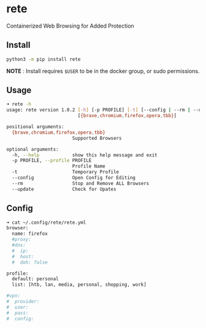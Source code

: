 # rete
Containerized Web Browsing for Added Protection 

##  Install

```bash
python3 -m pip install rete
```

**NOTE** : Install requires `$USER` to be in the docker group, or sudo permissions.


## Usage

```bash
➜ rete -h      
usage: rete version 1.0.2 [-h] [-p PROFILE] [-t] [--config | --rm | --update]
                          [{brave,chromium,firefox,opera,tbb}]

positional arguments:
  {brave,chromium,firefox,opera,tbb}
                        Supported Browsers

optional arguments:
  -h, --help            show this help message and exit
  -p PROFILE, --profile PROFILE
                        Profile Name
  -t                    Temporary Profile
  --config              Open Config for Editing
  --rm                  Stop and Remove ALL Browsers
  --update              Check for Upates

```

## Config
```bash
➜ cat ~/.config/rete/rete.yml
browser:
  name: firefox
  #proxy:
  #dns:
  #  ip: 
  #  host:
  #  doh: false

profile:
  default: personal
  list: [htb, lan, media, personal, shopping, work]

#vpn:
#  provider:
#  user:
#  pass:
#  config: 


```


